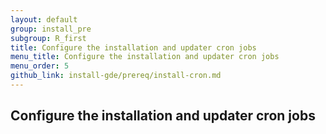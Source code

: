 ```yaml
---
layout: default
group: install_pre
subgroup: R_first
title: Configure the installation and updater cron jobs
menu_title: Configure the installation and updater cron jobs
menu_order: 5
github_link: install-gde/prereq/install-cron.md
---
```


<!-- This topic is referred to from Magento 2 code! Don't change the URL without informing engineering! -->
<!-- Referring file: TBD owned by Ogres -->

<h2 id="install-prereq-installcron">Configure the installation and updater cron jobs</h2>
